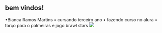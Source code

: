 ## bem vindos!
•Bianca Ramos Martins
• cursando terceiro ano
• fazendo curso no alura
• torço para o palmeiras e jogo brawl stars
![](![image](https://github.com/bibiramossm/bibiramossm/assets/172624866/33c2618e-78fb-44ae-8cdd-dfca4beeaa44)
)


<!--
**bibiramossm/bibiramossm** is a ✨ _special_ ✨ repository because its `README.md` (this file) appears on your GitHub profile.

Here are some ideas to get you started:

- 🔭 I’m currently working on ...
- 🌱 I’m currently learning ...
- 👯 I’m looking to collaborate on ...
- 🤔 I’m looking for help with ...
- 💬 Ask me about ...
- 📫 How to reach me: ...
- 😄 Pronouns: ...
- ⚡ Fun fact: ...
-->

